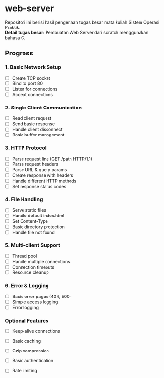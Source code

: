 # web-server
Repositori ini berisi hasil pengerjaan tugas besar mata kuliah Sistem Operasi Praktik.  
**Detail tugas besar:** Pembuatan Web Server dari scratch menggunakan bahasa C.

## Progress

### 1. Basic Network Setup
- [ ] Create TCP socket
- [ ] Bind to port 80
- [ ] Listen for connections
- [ ] Accept connections

### 2. Single Client Communication
- [ ] Read client request
- [ ] Send basic response
- [ ] Handle client disconnect
- [ ] Basic buffer management

### 3. HTTP Protocol
- [ ] Parse request line (GET /path HTTP/1.1)
- [ ] Parse request headers
- [ ] Parse URL & query params
- [ ] Create response with headers
- [ ] Handle different HTTP methods
- [ ] Set response status codes

### 4. File Handling
- [ ] Serve static files
- [ ] Handle default index.html
- [ ] Set Content-Type
- [ ] Basic directory protection
- [ ] Handle file not found

### 5. Multi-client Support
- [ ] Thread pool
- [ ] Handle multiple connections
- [ ] Connection timeouts
- [ ] Resource cleanup

### 6. Error & Logging
- [ ] Basic error pages (404, 500)
- [ ] Simple access logging
- [ ] Error logging

### Optional Features
- [ ] Keep-alive connections
- [ ] Basic caching
- [ ] Gzip compression
- [ ] Basic authentication
- [ ] Rate limiting

